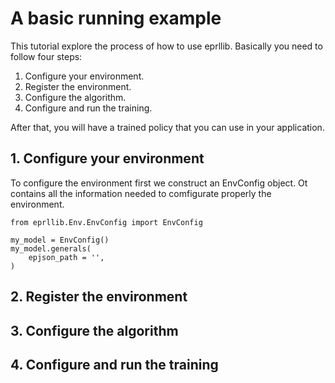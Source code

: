 # A basic running example

This tutorial explore the process of how to use eprllib. Basically you need to follow four steps:

1. Configure your environment.
2. Register the environment.
3. Configure the algorithm.
4. Configure and run the training.

After that, you will have a trained policy that you can use in your application.

## 1. Configure your environment

To configure the environment first we construct an EnvConfig object. Ot contains all the information 
needed to comfigurate properly the environment.

```
from eprllib.Env.EnvConfig import EnvConfig

my_model = EnvConfig()
my_model.generals(
    epjson_path = '',
)
```
## 2. Register the environment



## 3. Configure the algorithm



## 4. Configure and run the training
